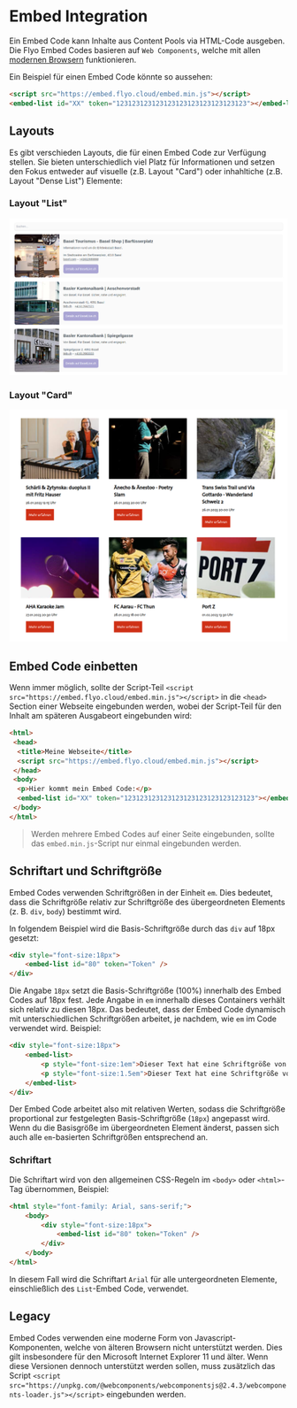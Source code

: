 # Embed Integration

Ein Embed Code kann Inhalte aus Content Pools via HTML-Code ausgeben. Die Flyo Embed Codes basieren auf `Web Components`, welche mit allen [modernen Browsern](https://caniuse.com/custom-elementsv1) funktionieren.

Ein Beispiel für einen Embed Code könnte so aussehen:

```html
<script src="https://embed.flyo.cloud/embed.min.js"></script>
<embed-list id="XX" token="123123123123123123123123123123123"></embed-list>
```

## Layouts

Es gibt verschieden Layouts, die für einen Embed Code zur Verfügung stellen. Sie bieten unterschiedlich viel Platz für Informationen und setzen den Fokus entweder auf visuelle (z.B. Layout "Card") oder inhahltiche (z.B. Layout "Dense List") Elemente:

### Layout "List"

![Flyo List Embed](assets/embed/example-list.png)

### Layout "Card"

![Flyo Card Embed](assets/embed/example-card.png)

## Embed Code einbetten

Wenn immer möglich, sollte der Script-Teil `<script src="https://embed.flyo.cloud/embed.min.js"></script>` in die `<head>` Section einer Webseite eingebunden werden, wobei der Script-Teil für den Inhalt am späteren Ausgabeort eingebunden wird:

```html
<html>
 <head>
  <title>Meine Webseite</title>
  <script src="https://embed.flyo.cloud/embed.min.js"></script>
 </head>
 <body>
  <p>Hier kommt mein Embed Code:</p>
  <embed-list id="XX" token="123123123123123123123123123123123"></embed-list>
 </body>
</html>
```

> Werden mehrere Embed Codes auf einer Seite eingebunden, sollte das `embed.min.js`-Script nur einmal eingebunden werden.

## Schriftart und Schriftgröße

Embed Codes verwenden Schriftgrößen in der Einheit `em`. Dies bedeutet, dass die Schriftgröße relativ zur Schriftgröße des übergeordneten Elements (z. B. `div`, `body`) bestimmt wird.

In folgendem Beispiel wird die Basis-Schriftgröße durch das `div` auf 18px gesetzt:

```html
<div style="font-size:18px">
    <embed-list id="80" token="Token" />
</div>
```

Die Angabe `18px` setzt die Basis-Schriftgröße (100%) innerhalb des Embed Codes auf 18px fest. Jede Angabe in `em` innerhalb dieses Containers verhält sich relativ zu diesen 18px. Das bedeutet, dass der Embed Code dynamisch mit unterschiedlichen Schriftgrößen arbeitet, je nachdem, wie `em` im Code verwendet wird. Beispiel:

```html
<div style="font-size:18px">
    <embed-list>
        <p style="font-size:1em">Dieser Text hat eine Schriftgröße von 18px.</p>
        <p style="font-size:1.5em">Dieser Text hat eine Schriftgröße von 27px (1.5 × 18px).</p>
    </embed-list>
</div>
```

Der Embed Code arbeitet also mit relativen Werten, sodass die Schriftgröße proportional zur festgelegten Basis-Schriftgröße (`18px`) angepasst wird. Wenn du die Basisgröße im übergeordneten Element änderst, passen sich auch alle `em`-basierten Schriftgrößen entsprechend an. 

### Schriftart

Die Schriftart wird von den allgemeinen CSS-Regeln im `<body>` oder `<html>`-Tag übernommen, Beispiel:

```html
<html style="font-family: Arial, sans-serif;">
    <body>
        <div style="font-size:18px">
            <embed-list id="80" token="Token" />
        </div>
    </body>
</html>
```

In diesem Fall wird die Schriftart `Arial` für alle untergeordneten Elemente, einschließlich des `List`-Embed Code, verwendet.

## Legacy

Embed Codes verwenden eine moderne Form von Javascript-Komponenten, welche von älteren Browsern nicht unterstützt werden. Dies gilt insbesondere für den Microsoft Internet Explorer 11 und älter. Wenn diese Versionen dennoch unterstützt werden sollen, muss zusätzlich das Script `<script src="https://unpkg.com/@webcomponents/webcomponentsjs@2.4.3/webcomponents-loader.js"></script>` eingebunden werden.
